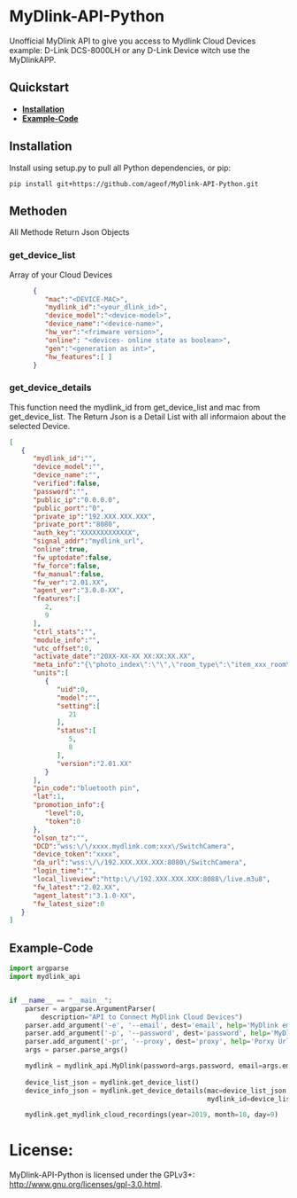 # MyDlink-API-Python

Unofficial MyDlink API to give you access to Mydlink Cloud Devices example: D-Link DCS-8000LH or any D-Link Device witch use the MyDlinkAPP.


## Quickstart
 * **[Installation](#installation)**
 * **[Example-Code](#example-code)**

## Installation

Install using setup.py to pull all Python dependencies, or pip:

```
pip install git+https://github.com/ageof/MyDlink-API-Python.git
```
## Methoden
All Methode Return Json Objects
### get_device_list
Array of your Cloud Devices
```json
      {
         "mac":"<DEVICE-MAC>",
         "mydlink_id":"<your_dlink_id>",
         "device_model":"<device-model>",
         "device_name":"<device-name>",
         "hw_ver":"<frimware version>",
         "online": "<devices- online state as boolean>",
         "gen":"<generation as int>",
         "hw_features":[ ]
      }

```
### get_device_details
This function need the mydlink_id from get_device_list and mac from get_device_list.
The Return Json is a Detail List with all informaion about the selected Device.


```json
[
   {
      "mydlink_id":"",
      "device_model":"",
      "device_name":"",
      "verified":false,
      "password":"",
      "public_ip":"0.0.0.0",
      "public_port":"0",
      "private_ip":"192.XXX.XXX.XXX",
      "private_port":"8080",
      "auth_key":"XXXXXXXXXXXXX",
      "signal_addr":"mydlink_url",
      "online":true,
      "fw_uptodate":false,
      "fw_force":false,
      "fw_manual":false,
      "fw_ver":"2.01.XX",
      "agent_ver":"3.0.0-XX",
      "features":[
         2,
         9
      ],
      "ctrl_stats":"",
      "module_info":"",
      "utc_offset":0,
      "activate_date":"20XX-XX-XX XX:XX:XX.XX",
      "meta_info":"{\"photo_index\":\"\",\"room_type\":\"item_xxx_room\",\"Modules\":[]}",
      "units":[
         {
            "uid":0,
            "model":"",
            "setting":[
               21
            ],
            "status":[
               5,
               8
            ],
            "version":"2.01.XX"
         }
      ],
      "pin_code":"bluetooth pin",
      "lat":1,
      "promotion_info":{
         "level":0,
         "token":0
      },
      "olson_tz":"",
      "DCD":"wss:\/\/xxxx.mydlink.com:xxx\/SwitchCamera",
      "device_token":"xxxx",
      "da_url":"wss:\/\/192.XXX.XXX.XXX:8080\/SwitchCamera",
      "login_time":"",
      "local_liveview":"http:\/\/192.XXX.XXX.XXX:8088\/live.m3u8",
      "fw_latest":"2.02.XX",
      "agent_latest":"3.1.0-XX",
      "fw_latest_size":0
   }
]

```

## Example-Code
```python
import argparse
import mydlink_api


if __name__ == "__main__":
    parser = argparse.ArgumentParser(
        description="API to Connect MyDlink Cloud Devices")
    parser.add_argument('-e', '--email', dest='email', help='MyDlink email example maxmuster@muster.com')
    parser.add_argument('-p', '--password', dest='password', help='MyDlink password example Start123')
    parser.add_argument('-pr', '--proxy', dest='proxy', help='Porxy Url with or without credational')
    args = parser.parse_args()

    mydlink = mydlink_api.MyDlink(password=args.password, email=args.email, proxy=args.proxy)
    
    device_list_json = mydlink.get_device_list()
    device_info_json = mydlink.get_device_details(mac=device_list_json[0]['mac'],
                                                  mydlink_id=device_list_json[0]['mydlink_id'])

    mydlink.get_mydlink_cloud_recordings(year=2019, month=10, day=9)
```

# License:
MyDlink-API-Python is licensed under the GPLv3+: http://www.gnu.org/licenses/gpl-3.0.html.
